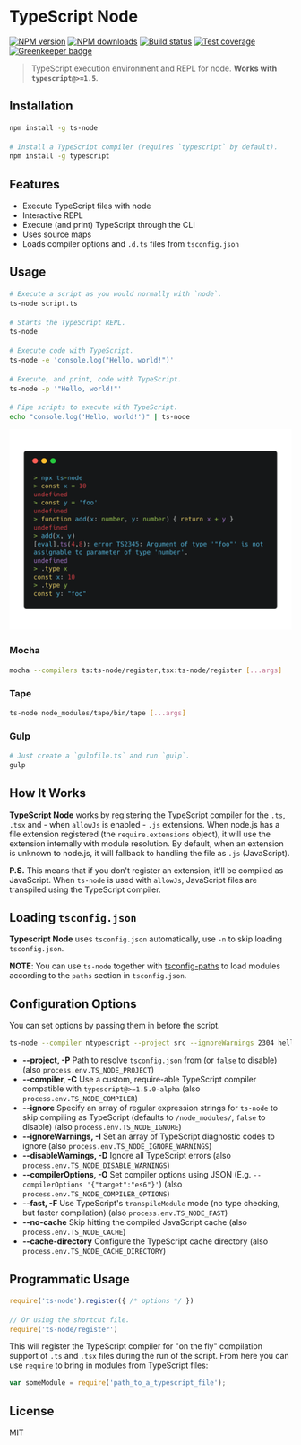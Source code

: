 # TypeScript Node

[![NPM version][npm-image]][npm-url]
[![NPM downloads][downloads-image]][downloads-url]
[![Build status][travis-image]][travis-url]
[![Test coverage][coveralls-image]][coveralls-url]
[![Greenkeeper badge](https://badges.greenkeeper.io/TypeStrong/ts-node.svg)](https://greenkeeper.io/)

> TypeScript execution environment and REPL for node. **Works with `typescript@>=1.5`**.

## Installation

```sh
npm install -g ts-node

# Install a TypeScript compiler (requires `typescript` by default).
npm install -g typescript
```

## Features

* Execute TypeScript files with node
* Interactive REPL
* Execute (and print) TypeScript through the CLI
* Uses source maps
* Loads compiler options and `.d.ts` files from `tsconfig.json`

## Usage

```sh
# Execute a script as you would normally with `node`.
ts-node script.ts

# Starts the TypeScript REPL.
ts-node

# Execute code with TypeScript.
ts-node -e 'console.log("Hello, world!")'

# Execute, and print, code with TypeScript.
ts-node -p '"Hello, world!"'

# Pipe scripts to execute with TypeScript.
echo "console.log('Hello, world!')" | ts-node
```

![TypeScript REPL](https://github.com/TypeStrong/ts-node/raw/master/screenshot.png)

### Mocha

```sh
mocha --compilers ts:ts-node/register,tsx:ts-node/register [...args]
```

### Tape

```sh
ts-node node_modules/tape/bin/tape [...args]
```

### Gulp

```sh
# Just create a `gulpfile.ts` and run `gulp`.
gulp
```

## How It Works

**TypeScript Node** works by registering the TypeScript compiler for the `.ts`, `.tsx` and - when `allowJs` is enabled - `.js` extensions. When node.js has a file extension registered (the `require.extensions` object), it will use the extension internally with module resolution. By default, when an extension is unknown to node.js, it will fallback to handling the file as `.js` (JavaScript).

**P.S.** This means that if you don't register an extension, it'll be compiled as JavaScript. When `ts-node` is used with `allowJs`, JavaScript files are transpiled using the TypeScript compiler.

## Loading `tsconfig.json`

**Typescript Node** uses `tsconfig.json` automatically, use `-n` to skip loading `tsconfig.json`.

**NOTE**: You can use `ts-node` together with [tsconfig-paths](https://www.npmjs.com/package/tsconfig-paths) to load modules according to the `paths` section in `tsconfig.json`.

## Configuration Options

You can set options by passing them in before the script.

```sh
ts-node --compiler ntypescript --project src --ignoreWarnings 2304 hello-world.ts
```

* **--project, -P** Path to resolve `tsconfig.json` from (or `false` to disable) (also `process.env.TS_NODE_PROJECT`)
* **--compiler, -C** Use a custom, require-able TypeScript compiler compatible with `typescript@>=1.5.0-alpha` (also `process.env.TS_NODE_COMPILER`)
* **--ignore** Specify an array of regular expression strings for `ts-node` to skip compiling as TypeScript (defaults to `/node_modules/`, `false` to disable) (also `process.env.TS_NODE_IGNORE`)
* **--ignoreWarnings, -I** Set an array of TypeScript diagnostic codes to ignore (also `process.env.TS_NODE_IGNORE_WARNINGS`)
* **--disableWarnings, -D** Ignore all TypeScript errors (also `process.env.TS_NODE_DISABLE_WARNINGS`)
* **--compilerOptions, -O** Set compiler options using JSON (E.g. `--compilerOptions '{"target":"es6"}'`) (also `process.env.TS_NODE_COMPILER_OPTIONS`)
* **--fast, -F** Use TypeScript's `transpileModule` mode (no type checking, but faster compilation) (also `process.env.TS_NODE_FAST`)
* **--no-cache** Skip hitting the compiled JavaScript cache (also `process.env.TS_NODE_CACHE`)
* **--cache-directory** Configure the TypeScript cache directory (also `process.env.TS_NODE_CACHE_DIRECTORY`)

## Programmatic Usage

```js
require('ts-node').register({ /* options */ })

// Or using the shortcut file.
require('ts-node/register')
```

This will register the TypeScript compiler for "on the fly" compilation support of `.ts` and `.tsx` files during the run
of the script. From here you can use `require` to bring in modules from TypeScript files:

```js
var someModule = require('path_to_a_typescript_file');
```

## License

MIT

[npm-image]: https://img.shields.io/npm/v/ts-node.svg?style=flat
[npm-url]: https://npmjs.org/package/ts-node
[downloads-image]: https://img.shields.io/npm/dm/ts-node.svg?style=flat
[downloads-url]: https://npmjs.org/package/ts-node
[travis-image]: https://img.shields.io/travis/TypeStrong/ts-node.svg?style=flat
[travis-url]: https://travis-ci.org/TypeStrong/ts-node
[coveralls-image]: https://img.shields.io/coveralls/TypeStrong/ts-node.svg?style=flat
[coveralls-url]: https://coveralls.io/r/TypeStrong/ts-node?branch=master
